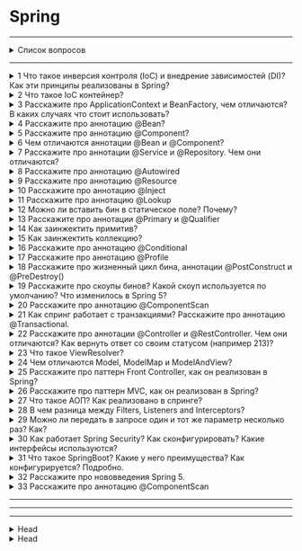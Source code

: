 
# Spring

---


<details>
        <summary>Список вопросов</summary>

## Список вопросов:

1	Что такое инверсия контроля (IoC) и внедрение зависимостей (DI)? Как эти принципы реализованы в Spring?  
2	Что такое IoC контейнер?  
3	Расскажите про ApplicationContext и BeanFactory, чем отличаются? В каких случаях что стоит использовать?  
4	Расскажите про аннотацию @Bean?  
5	Расскажите про аннотацию @Component?  
6	Чем отличаются аннотации @Bean и @Component?  
7	Расскажите про аннотации @Service и @Repository. Чем они отличаются?  
8	Расскажите про аннотацию @Autowired  
9	Расскажите про аннотацию @Resource  
10	Расскажите про аннотацию @Inject  
11	Расскажите про аннотацию @Lookup  
12	Можно ли вставить бин в статическое поле? Почему?  
13	Расскажите про аннотации @Primary и @Qualifier  
14	Как заинжектить примитив?  
15	Как заинжектить коллекцию?  
16	Расскажите про аннотацию @Conditional  
17	Расскажите про аннотацию @Profile  
18	Расскажите про жизненный цикл бина, аннотации @PostConstruct и @PreDestroy()  
19	Расскажите про скоупы бинов? Какой скоуп используется по умолчанию? Что изменилось в Spring 5?  
20	Расскажите про аннотацию @ComponentScan  
21	Как спринг работает с транзакциями? Расскажите про аннотацию @Transactional.  
22	Расскажите про аннотации @Controller и @RestController. Чем они отличаются? Как вернуть ответ со своим статусом (например 213)?  
23	Что такое ViewResolver?  
24	Чем отличаются Model, ModelMap и ModelAndView?  
25	Расскажите про паттерн Front Controller, как он реализован в Spring?    
26	Расскажите про паттерн MVC, как он реализован в Spring?  
27	Что такое АОП? Как реализовано в спринге?  
28	В чем разница между Filters, Listeners and Interceptors?  
29	Можно ли передать в запросе один и тот же параметр несколько раз? Как?  
30	Как работает Spring Security? Как сконфигурировать? Какие интерфейсы используются?  
31	Что такое SpringBoot? Какие у него преимущества? Как конфигурируется? Подробно.  
32	Расскажите про нововведения Spring 5.  
33	Расскажите про аннотацию @ComponentScan

</details>

---



<details>
        <summary>1	Что такое инверсия контроля (IoC) и внедрение зависимостей (DI)? Как эти принципы реализованы в Spring?</summary>

## Что такое инверсия контроля (IoC) и внедрение зависимостей (DI)? Как эти принципы реализованы в Spring?



---

```text
***** из методички *****
```
---
</details>



<details>
        <summary>2	Что такое IoC контейнер?</summary>

## Что такое IoC контейнер?



---

```text
***** из методички *****
```
---
</details>



<details>
        <summary>3	Расскажите про ApplicationContext и BeanFactory, чем отличаются? В каких случаях что стоит использовать?</summary>

## Расскажите про ApplicationContext и BeanFactory, чем отличаются? В каких случаях что стоит использовать?



---

```text
***** из методички *****
```
---
</details>



<details>
        <summary>4	Расскажите про аннотацию @Bean?</summary>

## Расскажите про аннотацию @Bean?



---

```text
***** из методички *****
```
---
</details>



<details>
        <summary>5	Расскажите про аннотацию @Component?</summary>

## Расскажите про аннотацию @Component?



---

```text
***** из методички *****
```
---
</details>



<details>
        <summary>6	Чем отличаются аннотации @Bean и @Component?</summary>

## Чем отличаются аннотации @Bean и @Component?



---

```text
***** из методички *****
```
---
</details>



<details>
        <summary>7	Расскажите про аннотации @Service и @Repository. Чем они отличаются?</summary>

## Расскажите про аннотации @Service и @Repository. Чем они отличаются?



---

```text
***** из методички *****
```
---
</details>



<details>
        <summary>8	Расскажите про аннотацию @Autowired</summary>

## Расскажите про аннотацию @Autowired



---

```text
***** из методички *****
```
---
</details>



<details>
        <summary>9	Расскажите про аннотацию @Resource</summary>

## Расскажите про аннотацию @Resource



---

```text
***** из методички *****
```
---
</details>



<details>
        <summary>10	Расскажите про аннотацию @Inject</summary>

## Расскажите про аннотацию @Inject



---

```text
***** из методички *****
```
---
</details>



<details>
        <summary>11	Расскажите про аннотацию @Lookup</summary>

## Расскажите про аннотацию @Lookup



---

```text
***** из методички *****
```
---
</details>



<details>
        <summary>12	Можно ли вставить бин в статическое поле? Почему?</summary>

## Можно ли вставить бин в статическое поле? Почему?



---

```text
***** из методички *****
```
---
</details>



<details>
        <summary>13	Расскажите про аннотации @Primary и @Qualifier</summary>

## Расскажите про аннотации @Primary и @Qualifier



---

```text
***** из методички *****
```
---
</details>



<details>
        <summary>14	Как заинжектить примитив?</summary>

## Как заинжектить примитив?



---

```text
***** из методички *****
```
---
</details>



<details>
        <summary>15	Как заинжектить коллекцию?</summary>

## Как заинжектить коллекцию?



---

```text
***** из методички *****
```
---
</details>



<details>
        <summary>16	Расскажите про аннотацию @Conditional</summary>

## Расскажите про аннотацию @Conditional



---

```text
***** из методички *****
```
---
</details>



<details>
        <summary>17	Расскажите про аннотацию @Profile</summary>

## Расскажите про аннотацию @Profile



---

```text
***** из методички *****
```
---
</details>



<details>
        <summary>18	Расскажите про жизненный цикл бина, аннотации @PostConstruct и @PreDestroy()</summary>

## Расскажите про жизненный цикл бина, аннотации @PostConstruct и @PreDestroy()



---

```text
***** из методички *****
```
---
</details>



<details>
        <summary>19	Расскажите про скоупы бинов? Какой скоуп используется по умолчанию? Что изменилось в Spring 5?</summary>

## Расскажите про скоупы бинов? Какой скоуп используется по умолчанию? Что изменилось в Spring 5?



---

```text
***** из методички *****
```
---
</details>



<details>
        <summary>20	Расскажите про аннотацию @ComponentScan</summary>

## Расскажите про аннотацию @ComponentScan



---

```text
***** из методички *****
```
---
</details>



<details>
        <summary>21	Как спринг работает с транзакциями? Расскажите про аннотацию @Transactional.</summary>

## Как спринг работает с транзакциями? Расскажите про аннотацию @Transactional.



---

```text
***** из методички *****
```
---
</details>



<details>
        <summary>22	Расскажите про аннотации @Controller и @RestController. Чем они отличаются? Как вернуть ответ со своим статусом (например 213)?</summary>

## Расскажите про аннотации @Controller и @RestController. Чем они отличаются? Как вернуть ответ со своим статусом (например 213)?



---

```text
***** из методички *****
```
---
</details>



<details>
        <summary>23	Что такое ViewResolver?</summary>

## Что такое ViewResolver?



---

```text
***** из методички *****
```
---
</details>



<details>
        <summary>24	Чем отличаются Model, ModelMap и ModelAndView?</summary>

## Чем отличаются Model, ModelMap и ModelAndView?



---

```text
***** из методички *****
```
---
</details>



<details>
        <summary>25	Расскажите про паттерн Front Controller, как он реализован в Spring?</summary>

## Расскажите про паттерн Front Controller, как он реализован в Spring?



---

```text
***** из методички *****
```
---
</details>



<details>
        <summary>26	Расскажите про паттерн MVC, как он реализован в Spring?</summary>

## Расскажите про паттерн MVC, как он реализован в Spring?



---

```text
***** из методички *****
```
---
</details>



<details>
        <summary>27	Что такое АОП? Как реализовано в спринге?</summary>

## Что такое АОП? Как реализовано в спринге?



---

```text
***** из методички *****
```
---
</details>



<details>
        <summary>28	В чем разница между Filters, Listeners and Interceptors?</summary>

## В чем разница между Filters, Listeners and Interceptors?



---

```text
***** из методички *****
```
---
</details>



<details>
        <summary>29	Можно ли передать в запросе один и тот же параметр несколько раз? Как?</summary>

## Можно ли передать в запросе один и тот же параметр несколько раз? Как?



---

```text
***** из методички *****
```
---
</details>



<details>
        <summary>30	Как работает Spring Security? Как сконфигурировать? Какие интерфейсы используются?</summary>

## Как работает Spring Security? Как сконфигурировать? Какие интерфейсы используются?



---

```text
***** из методички *****
```
---
</details>



<details>
        <summary>31	Что такое SpringBoot? Какие у него преимущества? Как конфигурируется? Подробно.</summary>

## Что такое SpringBoot? Какие у него преимущества? Как конфигурируется? Подробно.



---

```text
***** из методички *****
```
---
</details>



<details>
        <summary>32	Расскажите про нововведения Spring 5.</summary>

## Расскажите про нововведения Spring 5.



---

```text
***** из методички *****
```
---
</details>



<details>
        <summary>33	Расскажите про аннотацию @ComponentScan</summary>

## Расскажите про аннотацию @ComponentScan



---

```text
***** из методички *****
```
---
</details>



---

---

---



<details>
        <summary>Head</summary>

## 



---

```text
***** из методички *****
```
---
</details>



<details>
        <summary>Head</summary>

## 



---

```text
***** из методички *****
```
---
</details>

